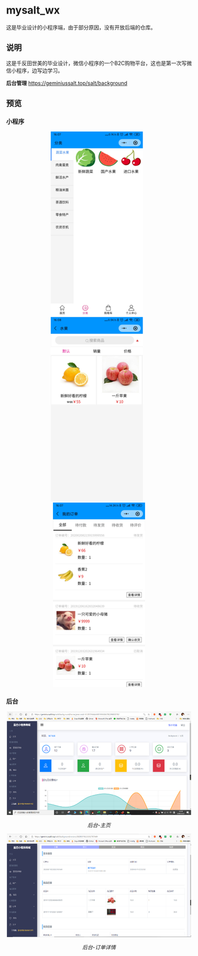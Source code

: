 # mysalt_wx
这是毕业设计的小程序端，由于部分原因，没有开放后端的仓库。
## 说明
这是千反田世美的毕业设计，微信小程序的一个B2C购物平台，这也是第一次写微信小程序，边写边学习。 

**后台管理** https://geminiussalt.top/salt/background

## 预览

### 小程序

<div align="center">
    <img src="https://github.com/Geminius2333/mysalt_wx/blob/master/images/%E5%B0%8F%E7%A8%8B%E5%BA%8F-%E5%95%86%E5%93%81%E5%88%86%E7%B1%BB.jpg?raw=true" width="250" height="500">
    &nbsp;&nbsp;
    <img src="https://github.com/Geminius2333/mysalt_wx/blob/master/images/%E5%B0%8F%E7%A8%8B%E5%BA%8F-%E6%90%9C%E7%B4%A2%E7%BB%93%E6%9E%9C.jpg?raw=true" width="250" height="500">
    &nbsp;&nbsp;
    <img src="https://github.com/Geminius2333/mysalt_wx/blob/master/images/%E5%B0%8F%E7%A8%8B%E5%BA%8F-%E8%AE%A2%E5%8D%95.jpg?raw=true" width="250" height="500">
</div>


### 后台

<p align="center">
	<img src="https://github.com/Geminius2333/mysalt_wx/blob/master/images/%E5%90%8E%E5%8F%B0-%E4%B8%BB%E9%A1%B5.PNG?raw=true" alt="Sample"  width="500" height="280"/>
	<p align="center">
		<em>后台-主页</em>
	</p>
</p>

<p align="center">
    <img src="https://github.com/Geminius2333/mysalt_wx/blob/master/images/%E5%90%8E%E5%8F%B0-%E8%AE%A2%E5%8D%95%E8%AF%A6%E6%83%85.PNG?raw=true" alt="Sample"  width="500" height="280"/>
	<p align="center">
		<em>后台-订单详情</em>
	</p>
</p>







